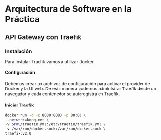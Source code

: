 # Arquitectura de Software en la Práctica
## API Gateway con Traefik

### Instalación

Para instalar Traefik vamos a utilizar Docker.

#### Configuración

Debemos crear un archivos de configuración para activar el provider de Docker y la UI web. De esta manera podemos administrar Traefik desde un navegador y cada contenedor se autoregistra en Traefik.

#### Iniciar Traefik

``` bash
docker run -d -p 8080:8080 -p 80:80 \
--network=kong-net \
-v $PWD/traefik.yml:/etc/traefik/traefik.yml \
-v /var/run/docker.sock:/var/run/docker.sock \
traefik:v2.0
```